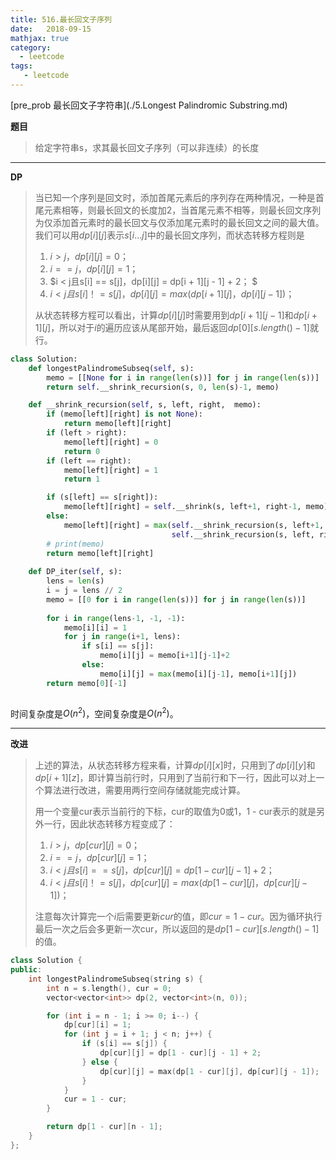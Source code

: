 ```yaml
---
title: 516.最长回文子序列
date:   2018-09-15
mathjax: true 
category: 
  - leetcode
tags: 
   - leetcode
---
```

[pre_prob 最长回文子字符串](./5.Longest Palindromic Substring.md)

**题目**

> 给定字符串s，求其最长回文子序列（可以非连续）的长度

----

**DP**

>当已知一个序列是回文时，添加首尾元素后的序列存在两种情况，一种是首尾元素相等，则最长回文的长度加2，当首尾元素不相等，则最长回文序列为仅添加首元素时的最长回文与仅添加尾元素时的最长回文之间的最大值。我们可以用$dp[i][j]$表示$s[i…j]$中的最长回文序列，而状态转移方程则是 
>1. $i > j，dp[i][j] = 0；$ 
>2. $i == j，dp[i][j] = 1；$ 
>3. $i < j且s[i] == s[j]，dp[i][j] = dp[i + 1][j - 1] + 2； $
>4. $i < j且s[i]！= s[j]，dp[i][j] = max(dp[i + 1][j]，dp[i][j - 1])；$
>
>从状态转移方程可以看出，计算$dp[i][j]$时需要用到$dp[i+1][j - 1]$和$dp[i + 1][j]$，所以对于$i$的遍历应该从尾部开始，最后返回$dp[0][s.length() - 1]$就行。

```python
class Solution:
	def longestPalindromeSubseq(self, s):
		memo = [[None for i in range(len(s))] for j in range(len(s))]
		return self.__shrink_recursion(s, 0, len(s)-1, memo)

	def __shrink_recursion(self, s, left, right,  memo):
		if (memo[left][right] is not None):
			return memo[left][right]
		if (left > right):
			memo[left][right] = 0
			return 0
		if (left == right):
			memo[left][right] = 1
			return 1

		if (s[left] == s[right]):
			memo[left][right] = self.__shrink(s, left+1, right-1, memo) + 2
		else:
			memo[left][right] = max(self.__shrink_recursion(s, left+1, right, memo),\
                                    self.__shrink_recursion(s, left, right-1, memo))
		# print(memo)
		return memo[left][right]
   
	def DP_iter(self, s):
		lens = len(s)
		i = j = lens // 2
		memo = [[0 for i in range(len(s))] for j in range(len(s))]
		
		for i in range(lens-1, -1, -1):
			memo[i][i] = 1
			for j in range(i+1, lens):
				if s[i] == s[j]:
					memo[i][j] = memo[i+1][j-1]+2
				else:
					memo[i][j] = max(memo[i][j-1], memo[i+1][j])
		return memo[0][-1]
   
```

时间复杂度是$O(n^2)$，空间复杂度是$O(n^2)$。

---

**改进**

>上述的算法，从状态转移方程来看，计算$dp[i][x]$时，只用到了$dp[i][y]$和$dp[i + 1][z]$，即计算当前行时，只用到了当前行和下一行，因此可以对上一个算法进行改进，需要用两行空间存储就能完成计算。
>
>用一个变量cur表示当前行的下标，cur的取值为0或1，1 - cur表示的就是另外一行，因此状态转移方程变成了： 
>
>1. $i > j，dp[cur][j] = 0； $
>2. $i == j，dp[cur][j] = 1； $
>3. $i < j且s[i] == s[j]，dp[cur][j] = dp[1 - cur][j - 1] + 2；$
>4. $i < j且s[i]！= s[j]，dp[cur][j] = max(dp[1 - cur][j]，dp[cur][j - 1])； $
>
>注意每次计算完一个$i$后需要更新$cur$的值，即$cur = 1 - cur$。因为循环执行最后一次之后会多更新一次cur，所以返回的是$dp[1 - cur][s.length() - 1]$的值。

```c++
class Solution {
public:
    int longestPalindromeSubseq(string s) {
        int n = s.length(), cur = 0;
        vector<vector<int>> dp(2, vector<int>(n, 0));

        for (int i = n - 1; i >= 0; i--) {
            dp[cur][i] = 1;
            for (int j = i + 1; j < n; j++) {
                if (s[i] == s[j]) {
                    dp[cur][j] = dp[1 - cur][j - 1] + 2;
                } else {
                    dp[cur][j] = max(dp[1 - cur][j], dp[cur][j - 1]);
                }
            }
            cur = 1 - cur;
        }

        return dp[1 - cur][n - 1];
    }
};
```



